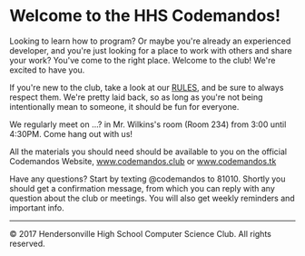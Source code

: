 Welcome to the HHS Codemandos!
============================================================

Looking to learn how to program? Or maybe you're already an experienced developer, and you're just looking for a place to work with others and share your work? You've come to the right place. Welcome to the club! We're excited to have you.

If you're new to the club, take a look at our [RULES](Rules.md), and be sure to always respect them. We're pretty laid back, so as long as you're not being intentionally mean to someone, it should be fun for everyone.

We regularly meet on ...? in Mr. Wilkins's room (Room 234) from 3:00 until 4:30PM. Come hang out with us!

All the materials you should need should be available to you on the official Codemandos Website, www.codemandos.club or www.codemandos.tk

Have any questions? Start by texting @codemandos to 81010. Shortly you should get a confirmation message, from which you can reply with any question about the club or meetings. You will also get weekly reminders and important info.

-------------------------------------------------------------
&copy; 2017 Hendersonville High School Computer Science Club. All rights reserved.
